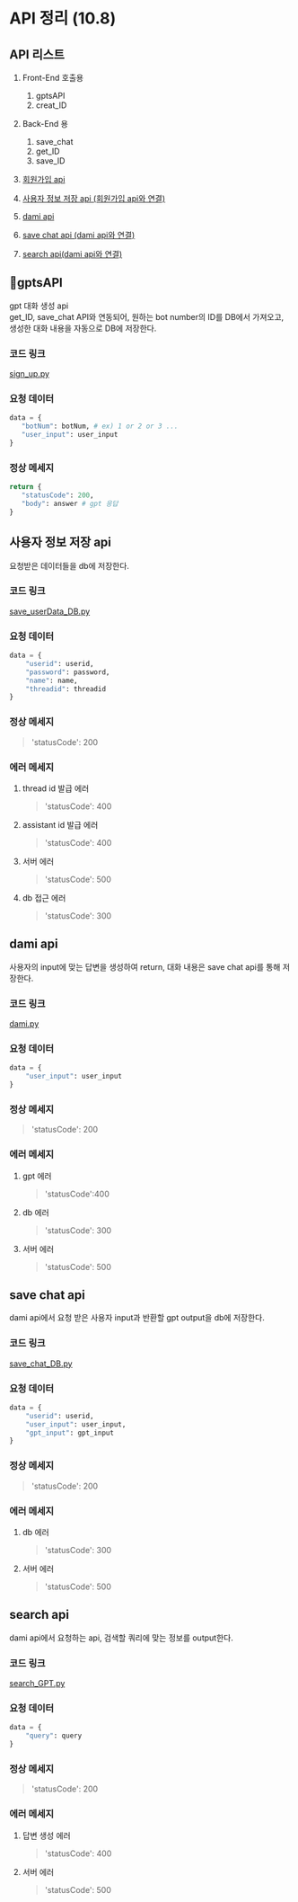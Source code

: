 # API 정리 (10.8)
## API 리스트
1. Front-End 호출용
   1. gptsAPI
   2. creat_ID
2. Back-End 용
   1. save_chat
   2. get_ID
   3. save_ID
  

1. [회원가입 api](#회원가입-api)
2. [사용자 정보 저장 api (회원가입 api와 연결)](#thread-id-assistant-id-생성-api)
3. [dami api](#dami-api)
4. [save chat api (dami api와 연결)](#save-chat-api)
5. [search api(dami api와 연결)](#search-api)


## gptsAPI
gpt 대화 생성 api <br>
get_ID, save_chat API와 연동되어, 원하는 bot number의 ID를 DB에서 가져오고, 생성한 대화 내용을 자동으로 DB에 저장한다.
### 코드 링크
[sign_up.py](https://github.com/sjk0503/chatAPP/blob/main/aws/sign_up.py)
### 요청 데이터
```python
data = {
   "botNum": botNum, # ex) 1 or 2 or 3 ...
   "user_input": user_input
}
```
### 정상 메세지
```python
return {
   "statusCode": 200,
   "body": answer # gpt 응답
}
```

## 사용자 정보 저장 api
요청받은 데이터들을 db에 저장한다.
### 코드 링크
[save_userData_DB.py](https://github.com/sjk0503/chatAPP/blob/main/aws/save_userData_DB.py)
### 요청 데이터
```python
data = {
    "userid": userid,
    "password": password,
    "name": name,
    "threadid": threadid
}
```
### 정상 메세지
>'statusCode': 200
### 에러 메세지
1. thread id 발급 에러
   >'statusCode': 400
2. assistant id 발급 에러
   >'statusCode': 400
3. 서버 에러
   >'statusCode': 500
4. db 접근 에러
   >'statusCode': 300

## dami api
사용자의 input에 맞는 답변을 생성하여 return, 대화 내용은 save chat api를 통해 저장한다.
### 코드 링크
[dami.py](https://github.com/sjk0503/chatAPP/blob/main/aws/dami.py)
### 요청 데이터
```python
data = {
    "user_input": user_input
}
```
### 정상 메세지
>'statusCode': 200
### 에러 메세지
1. gpt 에러
   >'statusCode':400
2. db 에러
   >'statusCode': 300
3. 서버 에러
   >'statusCode': 500

## save chat api
dami api에서 요청 받은 사용자 input과 반환할 gpt output을 db에 저장한다.
### 코드 링크
[save_chat_DB.py](https://github.com/sjk0503/chatAPP/blob/main/aws/save_chat_DB.py)
### 요청 데이터
```python
data = {
    "userid": userid,
    "user_input": user_input,
    "gpt_input": gpt_input
}
```
### 정상 메세지
>'statusCode': 200
### 에러 메세지
1. db 에러
   >'statusCode': 300
2. 서버 에러
   >'statusCode': 500

## search api
dami api에서 요청하는 api, 검색할 쿼리에 맞는 정보를 output한다.
### 코드 링크
[search_GPT.py](https://github.com/sjk0503/chatAPP/blob/main/aws/search_GPT.py)
### 요청 데이터
```python
data = {
    "query": query
}
```
### 정상 메세지
>'statusCode': 200
### 에러 메세지
1. 답변 생성 에러
   >'statusCode': 400
2. 서버 에러
   >'statusCode': 500
